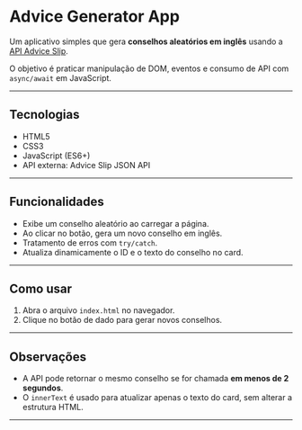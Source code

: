 # Advice Generator App

Um aplicativo simples que gera **conselhos aleatórios em inglês** usando a [API Advice Slip](https://api.adviceslip.com/).  

O objetivo é praticar manipulação de DOM, eventos e consumo de API com `async/await` em JavaScript.

---

## Tecnologias

- HTML5  
- CSS3  
- JavaScript (ES6+)  
- API externa: Advice Slip JSON API

---

## Funcionalidades

- Exibe um conselho aleatório ao carregar a página.  
- Ao clicar no botão, gera um novo conselho em inglês.  
- Tratamento de erros com `try/catch`.  
- Atualiza dinamicamente o ID e o texto do conselho no card.

---

## Como usar

1. Abra o arquivo `index.html` no navegador.  
2. Clique no botão de dado para gerar novos conselhos.

---

## Observações

- A API pode retornar o mesmo conselho se for chamada **em menos de 2 segundos**.  
- O `innerText` é usado para atualizar apenas o texto do card, sem alterar a estrutura HTML.

---




